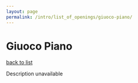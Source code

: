 ```yaml
---
layout: page
permalink: /intro/list_of_openings/giuoco-piano/
---
```


# Giuoco Piano

[back to list](..)

Description unavailable